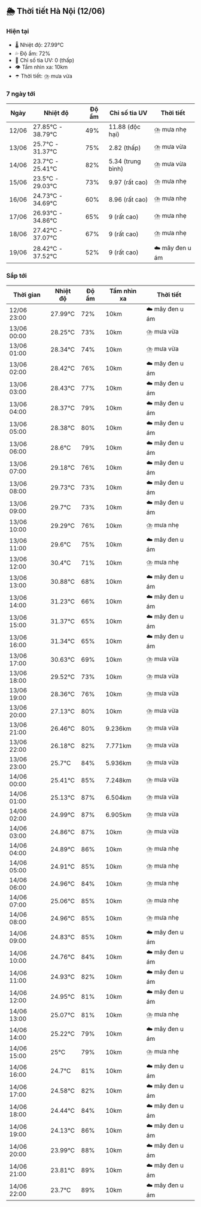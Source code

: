 ## 🌦️ Thời tiết Hà Nội (12/06)

### Hiện tại

- 🌡️ Nhiệt độ: 27.99℃
- 💦 Độ ẩm: 72%
- 🌟 Chỉ số tia UV: 0 (thấp)
- 👁️ Tầm nhìn xa: 10km
- ☂️ Thời tiết: ⛈️ mưa vừa

### 7 ngày tới

| Ngày | Nhiệt độ | Độ ẩm | Chỉ số tia UV | Thời tiết |
| --- | --- | --- | --- | --- |
| 12/06 | 27.85℃ - 38.79℃ | 49% | 11.88 (độc hại) | ⛈️ mưa nhẹ |
| 13/06 | 25.7℃ - 31.37℃ | 75% | 2.82 (thấp) | ⛈️ mưa vừa |
| 14/06 | 23.7℃ - 25.41℃ | 82% | 5.34 (trung bình) | ⛈️ mưa vừa |
| 15/06 | 23.5℃ - 29.03℃ | 73% | 9.97 (rất cao) | ⛈️ mưa nhẹ |
| 16/06 | 24.73℃ - 34.69℃ | 60% | 8.96 (rất cao) | ⛈️ mưa nhẹ |
| 17/06 | 26.93℃ - 34.86℃ | 65% | 9 (rất cao) | ⛈️ mưa nhẹ |
| 18/06 | 27.42℃ - 37.07℃ | 67% | 9 (rất cao) | ⛈️ mưa nhẹ |
| 19/06 | 28.42℃ - 37.52℃ | 52% | 9 (rất cao) | ☁️ mây đen u ám |

### Sắp tới

| Thời gian | Nhiệt độ | Độ ẩm | Tầm nhìn xa | Thời tiết |
| --- | --- | --- | --- | --- |
| 12/06 23:00 | 27.99℃ | 72% | 10km | ☁️ mây đen u ám |
| 13/06 00:00 | 28.25℃ | 73% | 10km | ⛈️ mưa vừa |
| 13/06 01:00 | 28.34℃ | 74% | 10km | ⛈️ mưa vừa |
| 13/06 02:00 | 28.42℃ | 76% | 10km | ☁️ mây đen u ám |
| 13/06 03:00 | 28.43℃ | 77% | 10km | ☁️ mây đen u ám |
| 13/06 04:00 | 28.37℃ | 79% | 10km | ☁️ mây đen u ám |
| 13/06 05:00 | 28.38℃ | 80% | 10km | ☁️ mây đen u ám |
| 13/06 06:00 | 28.6℃ | 79% | 10km | ☁️ mây đen u ám |
| 13/06 07:00 | 29.18℃ | 76% | 10km | ☁️ mây đen u ám |
| 13/06 08:00 | 29.73℃ | 73% | 10km | ☁️ mây đen u ám |
| 13/06 09:00 | 29.7℃ | 73% | 10km | ☁️ mây đen u ám |
| 13/06 10:00 | 29.29℃ | 76% | 10km | ⛈️ mưa nhẹ |
| 13/06 11:00 | 29.6℃ | 75% | 10km | ☁️ mây đen u ám |
| 13/06 12:00 | 30.4℃ | 71% | 10km | ⛈️ mưa nhẹ |
| 13/06 13:00 | 30.88℃ | 68% | 10km | ☁️ mây đen u ám |
| 13/06 14:00 | 31.23℃ | 66% | 10km | ☁️ mây đen u ám |
| 13/06 15:00 | 31.37℃ | 65% | 10km | ☁️ mây đen u ám |
| 13/06 16:00 | 31.34℃ | 65% | 10km | ☁️ mây đen u ám |
| 13/06 17:00 | 30.63℃ | 69% | 10km | ⛈️ mưa vừa |
| 13/06 18:00 | 29.52℃ | 73% | 10km | ⛈️ mưa vừa |
| 13/06 19:00 | 28.36℃ | 76% | 10km | ⛈️ mưa vừa |
| 13/06 20:00 | 27.13℃ | 80% | 10km | ⛈️ mưa vừa |
| 13/06 21:00 | 26.46℃ | 80% | 9.236km | ⛈️ mưa vừa |
| 13/06 22:00 | 26.18℃ | 82% | 7.771km | ⛈️ mưa vừa |
| 13/06 23:00 | 25.7℃ | 84% | 5.936km | ⛈️ mưa vừa |
| 14/06 00:00 | 25.41℃ | 85% | 7.248km | ⛈️ mưa vừa |
| 14/06 01:00 | 25.13℃ | 87% | 6.504km | ⛈️ mưa vừa |
| 14/06 02:00 | 24.99℃ | 87% | 6.905km | ⛈️ mưa vừa |
| 14/06 03:00 | 24.86℃ | 87% | 10km | ⛈️ mưa vừa |
| 14/06 04:00 | 24.89℃ | 86% | 10km | ⛈️ mưa nhẹ |
| 14/06 05:00 | 24.91℃ | 85% | 10km | ⛈️ mưa nhẹ |
| 14/06 06:00 | 24.96℃ | 84% | 10km | ⛈️ mưa nhẹ |
| 14/06 07:00 | 25.06℃ | 85% | 10km | ⛈️ mưa nhẹ |
| 14/06 08:00 | 24.96℃ | 85% | 10km | ⛈️ mưa nhẹ |
| 14/06 09:00 | 24.83℃ | 85% | 10km | ☁️ mây đen u ám |
| 14/06 10:00 | 24.76℃ | 84% | 10km | ☁️ mây đen u ám |
| 14/06 11:00 | 24.93℃ | 82% | 10km | ☁️ mây đen u ám |
| 14/06 12:00 | 24.95℃ | 81% | 10km | ☁️ mây đen u ám |
| 14/06 13:00 | 25.07℃ | 81% | 10km | ⛈️ mưa nhẹ |
| 14/06 14:00 | 25.22℃ | 79% | 10km | ☁️ mây đen u ám |
| 14/06 15:00 | 25℃ | 79% | 10km | ⛈️ mưa nhẹ |
| 14/06 16:00 | 24.7℃ | 81% | 10km | ☁️ mây đen u ám |
| 14/06 17:00 | 24.58℃ | 82% | 10km | ☁️ mây đen u ám |
| 14/06 18:00 | 24.44℃ | 84% | 10km | ☁️ mây đen u ám |
| 14/06 19:00 | 24.13℃ | 86% | 10km | ☁️ mây đen u ám |
| 14/06 20:00 | 23.99℃ | 88% | 10km | ☁️ mây đen u ám |
| 14/06 21:00 | 23.81℃ | 89% | 10km | ☁️ mây đen u ám |
| 14/06 22:00 | 23.7℃ | 89% | 10km | ☁️ mây đen u ám |
